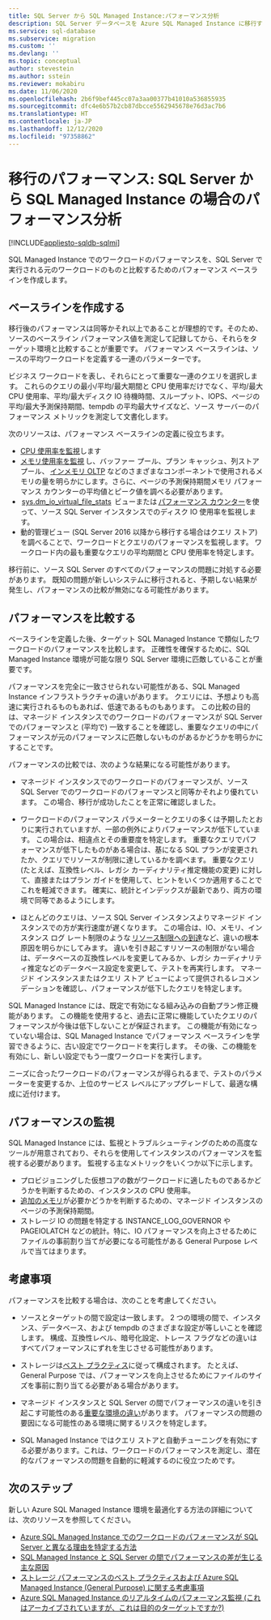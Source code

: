 ```yaml
---
title: SQL Server から SQL Managed Instance:パフォーマンス分析
description: SQL Server データベースを Azure SQL Managed Instance に移行するときにパフォーマンス ベースラインを作成して比較する方法について学習します。
ms.service: sql-database
ms.subservice: migration
ms.custom: ''
ms.devlang: ''
ms.topic: conceptual
author: stevestein
ms.author: sstein
ms.reviewer: mokabiru
ms.date: 11/06/2020
ms.openlocfilehash: 2b6f9bef445cc07a3aa00377b41010a536855935
ms.sourcegitcommit: dfc4e6b57b2cb87dbcce5562945678e76d3ac7b6
ms.translationtype: HT
ms.contentlocale: ja-JP
ms.lasthandoff: 12/12/2020
ms.locfileid: "97358862"
---
```

# <a name="migration-performance-sql-server-to-sql-managed-instance-performance-analysis"></a>移行のパフォーマンス: SQL Server から SQL Managed Instance の場合のパフォーマンス分析
[!INCLUDE[appliesto-sqldb-sqlmi](../../includes/appliesto-sqlmi.md)]

SQL Managed Instance でのワークロードのパフォーマンスを、SQL Server で実行される元のワークロードのものと比較するためのパフォーマンス ベースラインを作成します。 

## <a name="create-a-baseline"></a>ベースラインを作成する

移行後のパフォーマンスは同等かそれ以上であることが理想的です。そのため、ソースのベースライン パフォーマンス値を測定して記録してから、それらをターゲット環境と比較することが重要です。 パフォーマンス ベースラインは、ソースの平均ワークロードを定義する一連のパラメーターです。 

ビジネス ワークロードを表し、それらにとって重要な一連のクエリを選択します。 これらのクエリの最小/平均/最大期間と CPU 使用率だけでなく、平均/最大 CPU 使用率、平均/最大ディスク IO 待機時間、スループット、IOPS、ページの平均/最大予測保持期間、tempdb の平均最大サイズなど、ソース サーバーのパフォーマンス メトリックを測定して文書化します。 

次のリソースは、パフォーマンス ベースラインの定義に役立ちます。 

   - [CPU 使用率を監視](https://techcommunity.microsoft.com/t5/azure-sql-database/monitor-cpu-usage-on-sql-server-and-azure-sql/ba-p/680777#M131)します
   - [メモリ使用率を監視](/sql/relational-databases/performance-monitor/monitor-memory-usage) し、バッファー プール、プラン キャッシュ、列ストア プール、 [インメモリ OLTP](/sql/relational-databases/in-memory-oltp/monitor-and-troubleshoot-memory-usage) などのさまざまなコンポーネントで使用されるメモリの量を明らかにします。さらに、ページの予測保持期間メモリ パフォーマンス カウンターの平均値とピーク値を調べる必要があります。 
   -  [sys.dm_io_virtual_file_stats](/sql/relational-databases/system-dynamic-management-views/sys-dm-io-virtual-file-stats-transact-sql)  ビューまたは [パフォーマンス カウンター](/sql/relational-databases/performance-monitor/monitor-disk-usage)を使って、ソース SQL Server インスタンスでのディスク IO 使用率を監視します。 
   - 動的管理ビュー (SQL Server 2016 以降から移行する場合はクエリ ストア) を調べることで、ワークロードとクエリのパフォーマンスを監視します。 ワークロード内の最も重要なクエリの平均期間と CPU 使用率を特定します。 

移行前に、ソース SQL Server のすべてのパフォーマンスの問題に対処する必要があります。 既知の問題が新しいシステムに移行されると、予期しない結果が発生し、パフォーマンスの比較が無効になる可能性があります。 


## <a name="compare-performance"></a>パフォーマンスを比較する 

ベースラインを定義した後、ターゲット SQL Managed Instance で類似したワークロードのパフォーマンスを比較します。 正確性を確保するために、SQL Managed Instance 環境が可能な限り SQL Server 環境に匹敵していることが重要です。 

パフォーマンスを完全に一致させられない可能性がある、SQL Managed Instance インフラストラクチャの違いがあります。 クエリには、予想よりも高速に実行されるものもあれば、低速であるものもあります。 この比較の目的は、マネージド インスタンスでのワークロードのパフォーマンスが SQL Server でのパフォーマンスと (平均で) 一致することを確認し、重要なクエリの中にパフォーマンスが元のパフォーマンスに匹敵しないものがあるかどうかを明らかにすることです。 

パフォーマンスの比較では、次のような結果になる可能性があります。 

- マネージド インスタンスでのワークロードのパフォーマンスが、ソース SQL Server でのワークロードのパフォーマンスと同等かそれより優れています。 この場合、移行が成功したことを正常に確認しました。 

- ワークロードのパフォーマンス パラメーターとクエリの多くは予期したとおりに実行されていますが、一部の例外によりパフォーマンスが低下しています。 この場合は、相違点とその重要度を特定します。 重要なクエリでパフォーマンスが低下したものがある場合は、基になる SQL プランが変更されたか、クエリでリソースが制限に達しているかを調べます。 重要なクエリ (たとえば、互換性レベル、レガシ カーディナリティ推定機能の変更) に対して、直接またはプラン ガイドを使用して、ヒントをいくつか適用することでこれを軽減できます。 確実に、統計とインデックスが最新であり、両方の環境で同等であるようにします。 

- ほとんどのクエリは、ソース SQL Server インスタンスよりマネージド インスタンスでの方が実行速度が遅くなります。 この場合は、IO、メモリ、インスタンス ログ レート制限のような [リソース制限への到達](../../managed-instance/resource-limits.md#service-tier-characteristics)など、違いの根本原因を明らかにしてみます。 違いを引き起こすリソースの制限がない場合は、データベースの互換性レベルを変更してみるか、レガシ カーディナリティ推定などのデータベース設定を変更して、テストを再実行します。 マネージド インスタンスまたはクエリ ストア ビューによって提供されるレコメンデーションを確認し、パフォーマンスが低下したクエリを特定します。 

SQL Managed Instance には、既定で有効になる組み込みの自動プラン修正機能があります。 この機能を使用すると、過去に正常に機能していたクエリのパフォーマンスが今後は低下しないことが保証されます。 この機能が有効になっていない場合は、SQL Managed Instance でパフォーマンス ベースラインを学習できるように、古い設定でワークロードを実行します。 その後、この機能を有効にし、新しい設定でもう一度ワークロードを実行します。 

ニーズに合ったワークロードのパフォーマンスが得られるまで、テストのパラメーターを変更するか、上位のサービス レベルにアップグレードして、最適な構成に近付けます。 

## <a name="monitor-performance"></a>パフォーマンスの監視 

SQL Managed Instance には、監視とトラブルシューティングのための高度なツールが用意されており、それらを使用してインスタンスのパフォーマンスを監視する必要があります。 監視する主なメトリックをいくつか以下に示します。 

- プロビジョニングした仮想コアの数がワークロードに適したものであるかどうかを判断するための、インスタンスの CPU 使用率。 
- [追加のメモリ](https://techcommunity.microsoft.com/t5/azure-sql-database/do-you-need-more-memory-on-azure-sql-managed-instance/ba-p/563444)が必要かどうかを判断するための、マネージド インスタンスのページの予測保持期間。
-  ストレージ IO の問題を特定する INSTANCE_LOG_GOVERNOR や PAGEIOLATCH などの統計。特に、IO パフォーマンスを向上させるためにファイルの事前割り当てが必要になる可能性がある General Purpose レベルで当てはまります。 


## <a name="considerations"></a>考慮事項  

パフォーマンスを比較する場合は、次のことを考慮してください。 

- ソースとターゲットの間で設定は一致します。 2 つの環境の間で、インスタンス、データベース、および tempdb のさまざまな設定が等しいことを確認します。 構成、互換性レベル、暗号化設定、トレース フラグなどの違いはすべてパフォーマンスにずれを生じさせる可能性があります。 

- ストレージは[ベスト プラクティス](https://techcommunity.microsoft.com/t5/datacat/storage-performance-best-practices-and-considerations-for-azure/ba-p/305525)に従って構成されます。 たとえば、General Purpose では、パフォーマンスを向上させるためにファイルのサイズを事前に割り当てる必要がある場合があります。 

- マネージド インスタンスと SQL Server の間でパフォーマンスの違いを引き起こす可能性のある[重要な環境の違い](https://azure.microsoft.com/blog/key-causes-of-performance-differences-between-sql-managed-instance-and-sql-server/)があります。 パフォーマンスの問題の要因になる可能性のある環境に関するリスクを特定します。 

- SQL Managed Instance ではクエリ ストアと自動チューニングを有効にする必要があります。これは、ワークロードのパフォーマンスを測定し、潜在的なパフォーマンスの問題を自動的に軽減するのに役立つためです。 



## <a name="next-steps"></a>次のステップ

新しい Azure SQL Managed Instance 環境を最適化する方法の詳細については、次のリソースを参照してください。 

- [Azure SQL Managed Instance でのワークロードのパフォーマンスが SQL Server と異なる理由を特定する方法](https://medium.com/azure-sqldb-managed-instance/what-to-do-when-azure-sql-managed-instance-is-slower-than-sql-server-dd39942aaadd)
- [SQL Managed Instance と SQL Server の間でパフォーマンスの差が生じる主な原因](https://azure.microsoft.com/blog/key-causes-of-performance-differences-between-sql-managed-instance-and-sql-server/)
- [ストレージ パフォーマンスのベスト プラクティスおよび Azure SQL Managed Instance (General Purpose) に関する考慮事項](https://techcommunity.microsoft.com/t5/datacat/storage-performance-best-practices-and-considerations-for-azure/ba-p/305525)
- [Azure SQL Managed Instance のリアルタイムのパフォーマンス監視 (これはアーカイブされていますが、これは目的のターゲットですか?)](/archive/blogs/sqlcat/real-time-performance-monitoring-for-azure-sql-database-managed-instance)